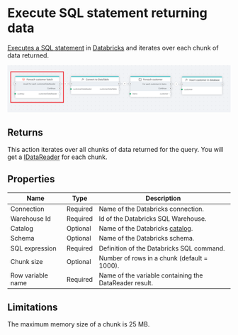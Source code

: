 # Execute SQL statement returning data

[Executes a SQL statement](https://docs.databricks.com/api/azure/workspace/statementexecution/executestatement) in [Databricks](https://www.databricks.com/databricks-documentation) and iterates over each chunk of data returned.

![img](../../../../images/flow/databricks.png)

## Returns

This action iterates over all chunks of data returned for the query. You will get a [IDataReader](https://learn.microsoft.com/en-us/dotnet/api/system.data.idatareader) for each chunk.

## Properties

| Name              | Type       | Description												|
|-------------------|------------|----------------------------------------------------------|
| Connection        | Required   | Name of the Databricks connection.						|
| Warehouse Id      | Required   | Id of the Databricks SQL Warehouse.						|
| Catalog           | Optional   | Name of the Databricks [catalog](https://learn.microsoft.com/en-us/azure/databricks/introduction/).  |
| Schema            | Optional   | Name of the Databricks schema.							|
| SQL expression    | Required   | Definition of the Databricks SQL command.				|
| Chunk size		| Optional   | Number of rows in a chunk (default = 1000).				|
| Row variable name | Required   | Name of the variable containing the DataReader result.	|

## Limitations

The maximum memory size of a chunk is 25 MB.
